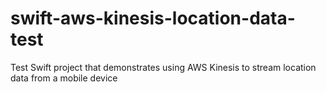 # swift-aws-kinesis-location-data-test
Test Swift project that demonstrates using AWS Kinesis to stream location data from a mobile device
